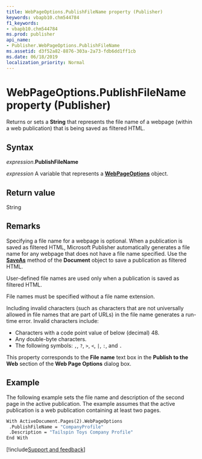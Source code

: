 ```yaml
---
title: WebPageOptions.PublishFileName property (Publisher)
keywords: vbapb10.chm544784
f1_keywords:
- vbapb10.chm544784
ms.prod: publisher
api_name:
- Publisher.WebPageOptions.PublishFileName
ms.assetid: d3f52a82-8876-303a-2a73-fdb6dd1ff1cb
ms.date: 06/18/2019
localization_priority: Normal
---
```



# WebPageOptions.PublishFileName property (Publisher)

Returns or sets a **String** that represents the file name of a webpage (within a web publication) that is being saved as filtered HTML.


## Syntax

_expression_.**PublishFileName**

_expression_ A variable that represents a **[WebPageOptions](Publisher.WebPageOptions.md)** object.


## Return value

String


## Remarks

Specifying a file name for a webpage is optional. When a publication is saved as filtered HTML, Microsoft Publisher automatically generates a file name for any webpage that does not have a file name specified. Use the **[SaveAs](Publisher.Document.SaveAs.md)** method of the **Document** object to save a publication as filtered HTML.

User-defined file names are used only when a publication is saved as filtered HTML.

File names must be specified without a file name extension.

Including invalid characters (such as characters that are not universally allowed in file names that are part of URLs) in the file name generates a run-time error. Invalid characters include: 

- Characters with a code point value of below (decimal) 48.    
- Any double-byte characters.
- The following symbols: `,`, `?`, `>`, `<`, `|`, `:`, and `.`
    
This property corresponds to the **File name** text box in the **Publish to the Web** section of the **Web Page Options** dialog box.


## Example

The following example sets the file name and description of the second page in the active publication. The example assumes that the active publication is a web publication containing at least two pages.

```vb
With ActiveDocument.Pages(2).WebPageOptions 
 .PublishFileName = "CompanyProfile" 
 .Description = "Tailspin Toys Company Profile" 
End With
```

[!include[Support and feedback](~/includes/feedback-boilerplate.md)]